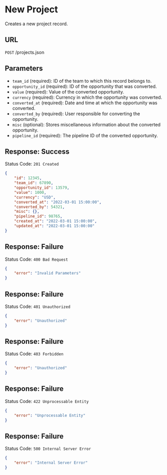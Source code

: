 # New Project

Creates a new project record.

## URL
`POST` /projects.json

## Parameters
* `team_id` (required): ID of the team to which this record belongs to.
* `opportunity_id` (required): ID of the opportunity that was converted.
* `value` (required): Value of the converted opportunity.
* `currency` (required): Currency in which the opportunity was converted.
* `converted_at` (required): Date and time at which the opportunity was converted.
* `converted_by` (required): User responsible for converting the opportunity.
* `misc` (optional): Stores miscellaneous information about the converted opportunity.
* `pipeline_id` (required): The pipeline ID of the converted opportunity.

## Response: Success
Status Code: `201 Created`
```json
{
    "id": 12345,
    "team_id": 67890,
    "opportunity_id": 13579,
    "value": 1000,
    "currency": "USD",
    "converted_at": "2022-03-01 15:00:00",
    "converted_by": 54321,
    "misc": {},
    "pipeline_id": 98765,
    "created_at": "2022-03-01 15:00:00",
    "updated_at": "2022-03-01 15:00:00"
}
```
## Response: Failure

Status Code: `400 Bad Request`

```json
{
    "error": "Invalid Parameters"
}
```
## Response: Failure

Status Code: `401 Unauthorized`

```json
{
    "error": "Unauthorized"
}
```
## Response: Failure

Status Code: `403 Forbidden`

```json
{
    "error": "Unauthorized"
}
```
## Response: Failure

Status Code: `422 Unprocessable Entity`

```json
{
    "error": "Unprocessable Entity"
}
```
## Response: Failure

Status Code: `500 Internal Server Error`

```json
{
    "error": "Internal Server Error"
}
```
